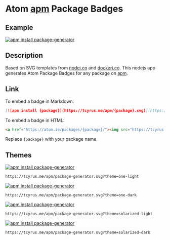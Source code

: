 # Atom [apm](https://github.com/atom/apm) Package Badges

## Example

[![apm install package-generator](https://tcyrus.me/apm/package-generator.svg)](https://atom.io/packages/package-generator)

## Description

Based on SVG templates from [nodei.co](https://nodei.co) and [dockeri.co](https://dockeri.co). This nodejs app generates Atom Package Badges for any package on [apm](https://github.com/atom/apm).

## Link

To embed a badge in Markdown:

```md
[![apm install {package}](https://tcyrus.me/apm/{package}.svg)](https://atom.io/packages/{package})
```

To embed a badge in HTML:

```html
<a href="https://atom.io/packages/{package}/"><img src="https://tcyrus.me/apm/{package}.svg" alt="apm install {package}"></a>
```

Replace `{package}` with your package name.

## Themes

[![apm install package-generator](https://tcyrus.me/apm/package-generator.svg?theme=one-light)](https://atom.io/packages/package-generator)

```
https://tcyrus.me/apm/package-generator.svg?theme=one-light
```

[![apm install package-generator](https://tcyrus.me/apm/package-generator.svg?theme=one-dark)](https://atom.io/packages/package-generator)

```
https://tcyrus.me/apm/package-generator.svg?theme=one-dark
```

[![apm install package-generator](https://tcyrus.me/apm/package-generator.svg?theme=solarized-light)](https://atom.io/packages/package-generator)

```
https://tcyrus.me/apm/package-generator.svg?theme=solarized-light
```

[![apm install package-generator](https://tcyrus.me/apm/package-generator.svg?theme=solarized-dark)](https://atom.io/packages/package-generator)

```
https://tcyrus.me/apm/package-generator.svg?theme=solarized-dark
```
